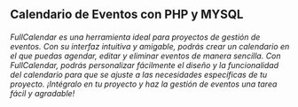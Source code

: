 ##   Calendario de Eventos con PHP y MYSQL

###### FullCalendar es una herramienta ideal para proyectos de gestión de eventos. Con su interfaz intuitiva y amigable, podrás crear un calendario en el que puedas agendar, editar y eliminar eventos de manera sencilla. Con FullCalendar, podrás personalizar fácilmente el diseño y la funcionalidad del calendario para que se ajuste a las necesidades específicas de tu proyecto. ¡Intégralo en tu proyecto y haz la gestión de eventos una tarea fácil y agradable!


